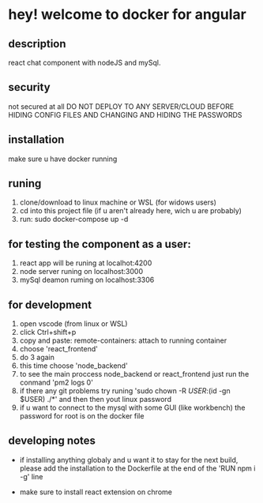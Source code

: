 # hey! welcome to docker for angular

## description
react chat component with nodeJS and mySql.

## security
not secured at all
DO NOT DEPLOY TO ANY SERVER/CLOUD BEFORE HIDING CONFIG FILES AND CHANGING AND HIDING THE PASSWORDS


## installation
make sure u have docker running

## runing
1. clone/download to linux machine or WSL (for widows users)
2. cd into this project file (if u aren't already here, wich u are probably)
3. run: sudo docker-compose up -d

## for testing the component as a user:
1. react app will be runing at localhot:4200
2. node server runing on localhost:3000
3. mySql deamon ruming on localhost:3306

## for development
1. open vscode (from linux or WSL) 
2. click Ctrl+shift+p
3. copy and paste: remote-containers: attach to running container
4. choose 'react_frontend'
5. do 3 again 
6. this time choose 'node_backend'
7. to see the main proccess node_backend or react_frontend just run the conmand 'pm2 logs 0'
8. if there any git problems try runing 'sudo chown -R $USER:$(id -gn $USER) ./*' and then then yout linux password
9. if u want to connect to the mysql with some GUI (like workbench) the password for root is on the docker file


## developing notes
* if installing anything globaly and u want it to stay for the next build, please add the installation to the Dockerfile at the end of the 'RUN npm i -g' line 

* make sure to install react extension on chrome


